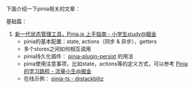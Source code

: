 下面介绍一下pinia相关的文章：



基础篇：

1. [新一代状态管理工具，Pinia.js 上手指南 - 小学生study@掘金](https://juejin.cn/post/7049196967770980389)
   - pinia的基本配置：state, actions（同步 & 异步），getters
   - 多个stores之间如何相互调用
   - pinia持久化插件： [pinia-plugin-persist](https://github.com/Seb-L/pinia-plugin-persist) 的用法
   - pinia使用注意事项，比如state，actions等的定义方式，可以参考 [Pinia 的学习路程 - 流量小生@掘金](https://juejin.cn/post/7069739313553997838)
   - 在线示例： [pinia-ts - @stackblitz](https://stackblitz.com/edit/vitejs-vite-cthpkx)

